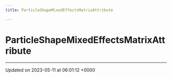 ```yaml
---
title: ParticleShapeMixedEffectsMatrixAttribute

---
```


# ParticleShapeMixedEffectsMatrixAttribute





-------------------------------

Updated on 2023-05-11 at 06:01:12 +0000